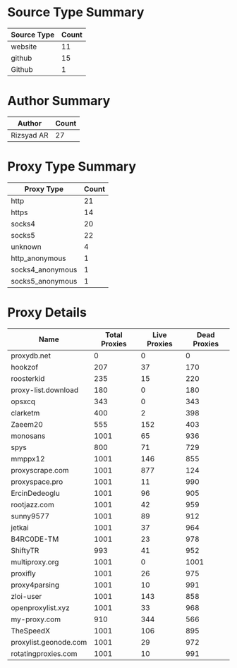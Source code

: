 # Source Type Summary

| Source Type | Count |
|-------------|-------|
| website | 11 |
| github | 15 |
| Github | 1 |


# Author Summary

| Author | Count |
|--------|-------|
| Rizsyad AR | 27 |


# Proxy Type Summary

| Proxy Type | Count |
|------------|-------|
| http | 21 |
| https | 14 |
| socks4 | 20 |
| socks5 | 22 |
| unknown | 4 |
| http_anonymous | 1 |
| socks4_anonymous | 1 |
| socks5_anonymous | 1 |


# Proxy Details

| Name | Total Proxies | Live Proxies | Dead Proxies |
|------|---------------|--------------|---------------|
| proxydb.net | 0 | 0 | 0 |
| hookzof | 207 | 37 | 170 |
| roosterkid | 235 | 15 | 220 |
| proxy-list.download | 180 | 0 | 180 |
| opsxcq | 343 | 0 | 343 |
| clarketm | 400 | 2 | 398 |
| Zaeem20 | 555 | 152 | 403 |
| monosans | 1001 | 65 | 936 |
| spys | 800 | 71 | 729 |
| mmppx12 | 1001 | 146 | 855 |
| proxyscrape.com | 1001 | 877 | 124 |
| proxyspace.pro | 1001 | 11 | 990 |
| ErcinDedeoglu | 1001 | 96 | 905 |
| rootjazz.com | 1001 | 42 | 959 |
| sunny9577 | 1001 | 89 | 912 |
| jetkai | 1001 | 37 | 964 |
| B4RC0DE-TM | 1001 | 23 | 978 |
| ShiftyTR | 993 | 41 | 952 |
| multiproxy.org | 1001 | 0 | 1001 |
| proxifly | 1001 | 26 | 975 |
| proxy4parsing | 1001 | 10 | 991 |
| zloi-user | 1001 | 143 | 858 |
| openproxylist.xyz | 1001 | 33 | 968 |
| my-proxy.com | 910 | 344 | 566 |
| TheSpeedX | 1001 | 106 | 895 |
| proxylist.geonode.com | 1001 | 29 | 972 |
| rotatingproxies.com | 1001 | 10 | 991 |
